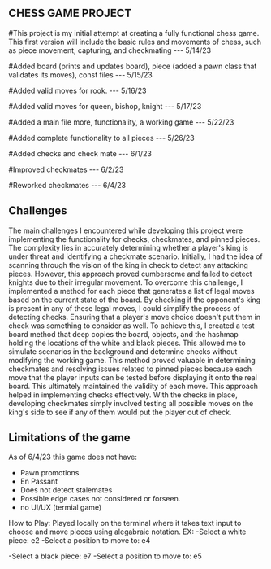 CHESS GAME PROJECT
------------
#This project is my initial attempt at creating a fully functional chess game. This first version will include the basic rules and movements of chess, such as piece movement, capturing, and checkmating --- 5/14/23

#Added board (prints and updates board), piece (added a pawn class that validates its moves), const files  --- 5/15/23

#Added valid moves for rook. --- 5/16/23

#Added valid moves for queen, bishop, knight --- 5/17/23

#Added a main file more, functionality, a working game --- 5/22/23

#Added complete functionality to all pieces --- 5/26/23

#Added checks and check mate --- 6/1/23

#Improved checkmates --- 6/2/23

#Reworked checkmates --- 6/4/23

Challenges
------------
The main challenges I encountered while developing this project were implementing the functionality for checks, checkmates, and pinned pieces. The complexity lies in accurately determining whether a player's king is under threat and identifying a checkmate scenario. Initially, I had the idea of scanning through the vision of the king in check to detect any attacking pieces. However, this approach proved cumbersome and failed to detect knights due to their irregular movement. To overcome this challenge, I implemented a method for each piece that generates a list of legal moves based on the current state of the board. By checking if the opponent's king is present in any of these legal moves, I could simplify the process of detecting checks. Ensuring that a player's move choice doesn't put them in check was something to consider as well. To achieve this, I created a test board method that deep copies the board, objects, and the hashmap holding the locations of the white and black pieces. This allowed me to simulate scenarios in the background and determine checks without modifying the working game. This method proved valuable in determining checkmates and resolving issues related to pinned pieces because each move that the player inputs can be tested before displaying it onto the real board. This ultimately maintained the validity of each move. This approach helped in implementing checks effectively. With the checks in place, developing checkmates simply involved testing all possible moves on the king's side to see if any of them would put the player out of check.

Limitations of the game
------------
As of 6/4/23 this game does not have:
- Pawn promotions
- En Passant 
- Does not detect stalemates
- Possible edge cases not considered or forseen.
- no UI/UX (termial game)


How to Play:
Played locally on the terminal where it takes text input to choose and move pieces using alegabraic notation.
EX:
-Select a white piece: e2
-Select a position to move to: e4

-Select a black piece: e7
-Select a position to move to: e5


